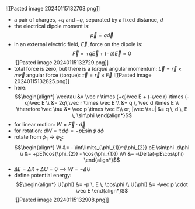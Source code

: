 ![[Pasted image 20240115132703.png]]
- a pair of charges, $+q$ and $-q$, separated by a fixed distance, $d$
- the electrical dipole moment is: $$\vec p = q \vec d$$
- in an external electric field, $\vec E$, force on the dipole is: $$\vec F = +q\vec E + (-q)\vec E = 0$$
![[Pasted image 20240115132729.png]]
- total force is zero, but there is a *torque*
	angular momentum: $\vec L = \vec r \times m\vec v$
	angular force (torque): $\vec\tau = \vec r \times \vec F$
![[Pasted image 20240115132825.png]]
- here: $$\begin{align*}
	\vec\tau &= \vec r \times (+q)\vec E + (-\vec r) \times (-q)\vec E \\
	&= 2q\,\vec r \times \vec E \\
	&= q \, \vec d \times E \\
	\therefore \vec \tau &= \vec p \times \vec E\\
	or, |\vec \tau| &= q \, d \, E \, \sin\phi
\end{align*}$$
- for linear motion: $W = \vec F \cdot \vec d$
- for rotation: $dW = \tau \, d\phi = -pE\sin{\phi} \, d\phi$
- rotate from $\phi_{1} \to \phi_{2}$: $$\begin{align*}
	W &= - \int\limits_{\phi_{1}}^{\phi_{2}} pE \sin\phi .d\phi \\
	&= +pE(\cos{\phi_{2}} - \cos{\phi_{1}}) \\\\
	&= -\Delta(-pE\cos\phi)
\end{align*}$$
- $\Delta E = \Delta K + \Delta U = 0 \implies W = -\Delta U$
- define potential energy: $$\begin{align*}
	U(\phi) &= -p \, E \, \cos\phi \\
	U(\phi) &= -\vec p \cdot \vec E
	\end{align*}$$
![[Pasted image 20240115132908.png]]